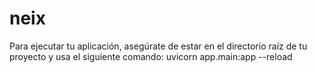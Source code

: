# neix
Para ejecutar tu aplicación, asegúrate de estar en el directorio raíz de tu proyecto y usa el siguiente comando:
uvicorn app.main:app --reload
